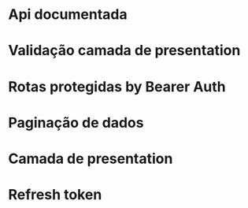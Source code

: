 # Api documentada

# Validação camada de presentation

# Rotas protegidas by Bearer Auth

# Paginação de dados

# Camada de presentation

# Refresh token